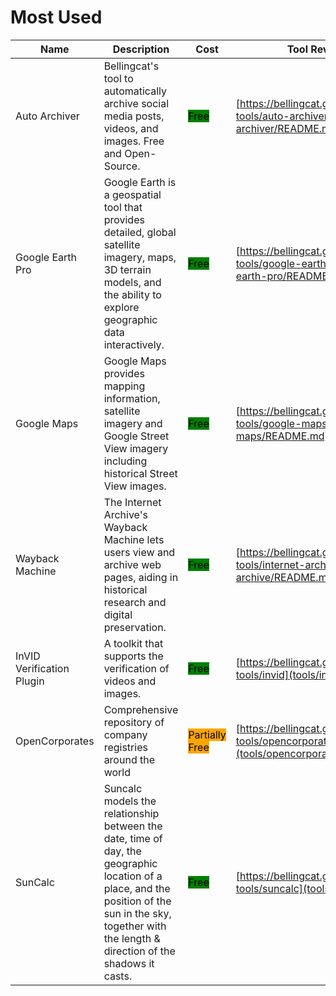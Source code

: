 # Most Used

| Name | Description | Cost | Tool Review and Guide |
| --- | --- | --- | --- |
| Auto Archiver | Bellingcat's tool to automatically archive social media posts, videos, and images. Free and Open-Source. | <mark style="background-color:green;">Free</mark> | [https://bellingcat.gitbook.io/toolkit/more/all-tools/auto-archiver](tools/auto-archiver/README.md) |
| Google Earth Pro | Google Earth is a geospatial tool that provides detailed, global satellite imagery, maps, 3D terrain models, and the ability to explore geographic data interactively. | <mark style="background-color:green;">Free</mark> | [https://bellingcat.gitbook.io/toolkit/more/all-tools/google-earth-pro](tools/google-earth-pro/README.md) |
| Google Maps | Google Maps provides mapping information, satellite imagery and Google Street View imagery including historical Street View images. | <mark style="background-color:green;">Free</mark> | [https://bellingcat.gitbook.io/toolkit/more/all-tools/google-maps](tools/google-maps/README.md) |
| Wayback Machine | The Internet Archive's Wayback Machine lets users view and archive web pages, aiding in historical research and digital preservation. | <mark style="background-color:green;">Free</mark> | [https://bellingcat.gitbook.io/toolkit/more/all-tools/internet-archive](tools/internet-archive/README.md) |
| InVID Verification Plugin | A toolkit that supports the verification of videos and images. | <mark style="background-color:green;">Free</mark> | [https://bellingcat.gitbook.io/toolkit/more/all-tools/invid](tools/invid/README.md) |
| OpenCorporates | Comprehensive repository of company registries around the world | <mark style="background-color:orange;">Partially Free</mark> | [https://bellingcat.gitbook.io/toolkit/more/all-tools/opencorporates](tools/opencorporates/README.md) |
| SunCalc | Suncalc models the relationship between the date, time of day, the geographic location of a place, and the position of the sun in the sky, together with the length & direction of the shadows it casts. | <mark style="background-color:green;">Free</mark> | [https://bellingcat.gitbook.io/toolkit/more/all-tools/suncalc](tools/suncalc/README.md) |